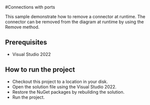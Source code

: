 #Connections with ports

This sample demonstrate how to remove a connector at runtime. The connector can be removed from the diagram at runtime by using the Remove method.



## Prerequisites

* Visual Studio 2022

## How to run the project

* Checkout this project to a location in your disk.
* Open the solution file using the Visual Studio 2022.
* Restore the NuGet packages by rebuilding the solution.
* Run the project.
